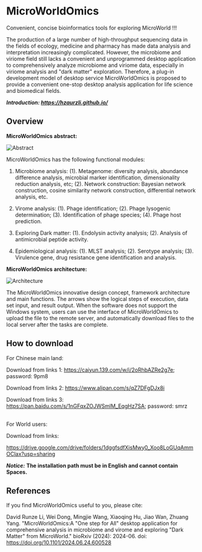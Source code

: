 # MicroWorldOmics
Convenient, concise bioinformatics tools for exploring MicroWorld !!!

The production of a large number of high-throughput sequencing data in the fields of ecology, medicine and pharmacy has made data analysis and interpretation increasingly complicated. However, the microbiome and viriome field still lacks a convenient and unprogrammed desktop application to comprehensively analyze microbiome and viriome data, especially in viriome analysis and "dark matter" exploration. Therefore, a plug-in development model of desktop service MicroWorldOmics is proposed to provide a convenient one-stop desktop analysis application for life science and biomedical fields.

***Introduction: https://hzaurzli.github.io/***

## Overview
**MicroWorldOmics abstract:**


![Abstract](https://github.com/hzaurzli/MicroWorldOmics/assets/47686371/ee168d58-963c-4681-b89f-a094308c3d34)


MicroWorldOmics has the following functional modules:
1. Microbiome analysis:
   (1). Metagenome: diversity analysis, abundance difference analysis, microbial marker identification, dimensionality reduction analysis, etc; (2). Network construction: Bayesian network construction, cosine similarity network construction, differential network analysis, etc.

2. Virome analysis:
   (1). Phage identification; (2). Phage lysogenic determination; (3). Identification of phage species; (4). Phage host prediction.

3. Exploring Dark matter:
   (1). Endolysin activity analysis; (2). Analysis of antimicrobial peptide activity.

4. Epidemiological analysis:
   (1). MLST analysis; (2). Serotype analysis; (3). Virulence gene, drug resistance gene identification and analysis.


**MicroWorldOmics architecture:**


![Architecture](https://github.com/user-attachments/assets/ceee45c6-7a3a-48ed-baf1-a490ed8b46bb)



The MicroWorldOmics innovative design concept, framework architecture and main functions. The arrows show the logical steps of execution, data set input, and result output. When the software does not support the Windows system, users can use the interface of MicroWorldOmics to upload the file to the remote server, and automatically download files to the local server after the tasks are complete.

## How to download
For Chinese main land:

Download from links 1: https://caiyun.139.com/w/i/2oRhbAZRe2g7e; password: 9pm8

Download from links 2: https://www.alipan.com/s/qZ7DFgDJx8i

Download from links 3: https://pan.baidu.com/s/1nGFqxZOJWSmlM_EqgHz7SA; password: smrz

<br>
For World users:

Download from links: 

https://drive.google.com/drive/folders/1dggfsdfXisMwy0_Xoo8LoGUqAmmOClax?usp=sharing

***Notice:*** **The installation path must be in English and cannot contain Spaces.**

## References
If you find MicroWorldOmics useful to you, please cite:


David Runze Li, Wei Dong, Mingjie Wang, Xiaoqing Hu, Jiao Wan, Zhuang Yang. "MicroWorldOmics:A "One step for All" desktop application for comprehensive analysis in microbiome and virome and exploring "Dark Matter" from MicroWorld." bioRxiv (2024): 2024-06. doi: https://doi.org/10.1101/2024.06.24.600528
